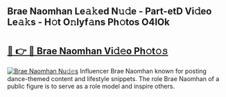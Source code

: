 ## Brae Naomhan Le𝚊𝚔ed N𝚞𝚍e - Part-etD Vi𝚍eo Le𝚊𝚔s - H𝚘t O𝚗lyf𝚊ns Ph𝚘tos O4IOk

# <h2><a href="http://hf7m4dn.feru.top/?c=Brae+Naomhan">🔗 👉 🔴 Brae Naomhan Vi𝚍𝚎o Ph𝚘t𝚘𝚜</a></h2>

[![Brae Naomhan Nu𝚍𝚎s](https://i.imgur.com/0TWrTi3.gif)](http://hf7m4dn.feru.top/?c=Brae+Naomhan)
Influencer Brae Naomhan known for posting dance-themed content and lifestyle snippets. The role Brae Naomhan of a public figure is to serve as a role model and inspire others. 
